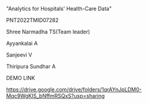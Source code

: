 "Analytics for Hospitals' Health-Care Data"

PNT2022TMID07282

Shree Narmadha TS(Team leader)

Ayyankalai A

Sanjeevi V

Thiripura Sundhar A


DEMO LINK


https://drive.google.com/drive/folders/1qrAYnJpLDM0-Mqc9WgKIS_bNffmRSQxS?usp=sharing


